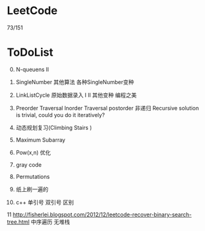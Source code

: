 LeetCode 
====================
73/151


ToDoList
====================
0. N-queuens II

1. SingleNumber 其他算法   各种SingleNumber变种

2. LinkListCycle 原始数据录入   I II 其他变种    编程之美

3. Preorder Traversal  Inorder Traversal  postorder 非递归  Recursive solution is trivial, could you do it iteratively?

4. 动态规划复习(Climbing Stairs )

5. Maximum Subarray

6. Pow(x,n)  优化

7. gray code

8. Permutations 

9. 纸上刷一遍的

10. c++ 单引号 双引号 区别

11 http://fisherlei.blogspot.com/2012/12/leetcode-recover-binary-search-tree.html   中序遍历 无堆栈